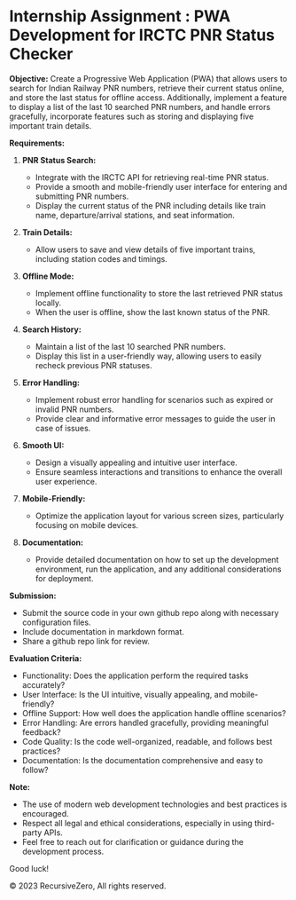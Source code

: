 # Internship Assignment : PWA Development for IRCTC PNR Status Checker

**Objective:**
Create a Progressive Web Application (PWA) that allows users to search for Indian Railway PNR numbers, retrieve their current status online, and store the last status for offline access. Additionally, implement a feature to display a list of the last 10 searched PNR numbers, and handle errors gracefully, incorporate features such as storing and displaying five important train details.

**Requirements:**

1. **PNR Status Search:**
   - Integrate with the IRCTC API for retrieving real-time PNR status.
   - Provide a smooth and mobile-friendly user interface for entering and submitting PNR numbers.
   - Display the current status of the PNR including details like train name, departure/arrival stations, and seat information.

2. **Train Details:**
   - Allow users to save and view details of five important trains, including station codes and timings.

3. **Offline Mode:**
   - Implement offline functionality to store the last retrieved PNR status locally.
   - When the user is offline, show the last known status of the PNR.

4. **Search History:**
   - Maintain a list of the last 10 searched PNR numbers.
   - Display this list in a user-friendly way, allowing users to easily recheck previous PNR statuses.

5. **Error Handling:**
   - Implement robust error handling for scenarios such as expired or invalid PNR numbers.
   - Provide clear and informative error messages to guide the user in case of issues.

6. **Smooth UI:**
   - Design a visually appealing and intuitive user interface.
   - Ensure seamless interactions and transitions to enhance the overall user experience.

7. **Mobile-Friendly:**
   - Optimize the application layout for various screen sizes, particularly focusing on mobile devices.

8. **Documentation:**
   - Provide detailed documentation on how to set up the development environment, run the application, and any additional considerations for deployment.

**Submission:**

- Submit the source code in your own github repo along with necessary configuration files.
- Include documentation in markdown format.
- Share a github repo link for review.

**Evaluation Criteria:**

- Functionality: Does the application perform the required tasks accurately?
- User Interface: Is the UI intuitive, visually appealing, and mobile-friendly?
- Offline Support: How well does the application handle offline scenarios?
- Error Handling: Are errors handled gracefully, providing meaningful feedback?
- Code Quality: Is the code well-organized, readable, and follows best practices?
- Documentation: Is the documentation comprehensive and easy to follow?

**Note:**  

- The use of modern web development technologies and best practices is encouraged.
- Respect all legal and ethical considerations, especially in using third-party APIs.
- Feel free to reach out for clarification or guidance during the development process.

Good luck!

&copy; 2023 RecursiveZero, All rights reserved.
